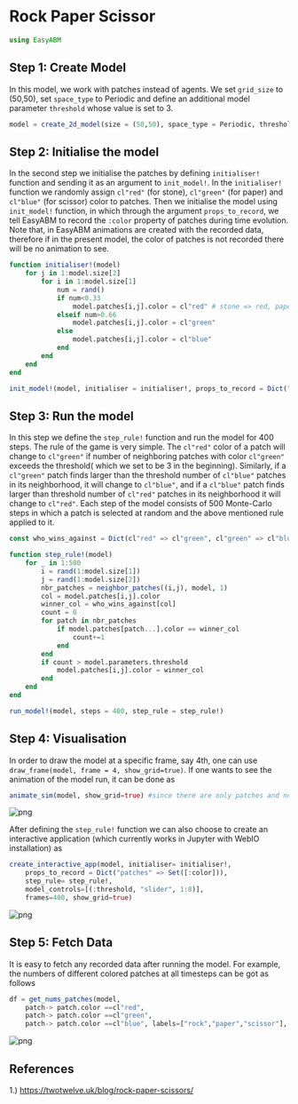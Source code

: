 
# Rock Paper Scissor

```julia
using EasyABM
```

## Step 1: Create Model

In this model, we work with patches instead of agents. We set `grid_size` to (50,50), set `space_type` to Periodic and define an additional model parameter `threshold` whose value is set to 3. 

```julia
model = create_2d_model(size = (50,50), space_type = Periodic, threshold = 3)
```

## Step 2: Initialise the model

In the second step we initialise the patches by defining `initialiser!` function and sending it as an argument to `init_model!`. In the `initialiser!` function we randomly assign `cl"red"` (for stone), `cl"green"` (for paper) and `cl"blue"` (for scissor) color to patches. Then we initialise the model using `init_model!` function, in which through the argument `props_to_record`, we tell EasyABM to record the `:color` property of patches during time evolution. Note that, in EasyABM animations are created with the recorded data, therefore if in the present model, the color of patches is not recorded there will be no animation to see. 


```julia
function initialiser!(model)
    for j in 1:model.size[2]
        for i in 1:model.size[1]
            num = rand()
            if num<0.33
                model.patches[i,j].color = cl"red" # stone => red, paper => green, scissor => blue
            elseif num>0.66
                model.patches[i,j].color = cl"green"
            else
                model.patches[i,j].color = cl"blue"
            end
        end
    end
end

init_model!(model, initialiser = initialiser!, props_to_record = Dict("patches" => Set([:color])))
```

## Step 3: Run the model

In this step we define the `step_rule!` function and run the model for 400 steps. The rule of the game is very simple. The `cl"red"` color of a patch will change to `cl"green"` if number of neighboring patches with color `cl"green"` exceeds the threshold( which we set to be 3 in the beginning). Similarly, if a `cl"green"` patch finds larger than the threshold number of `cl"blue"` patches in its neighborhood, it will change to `cl"blue"`, and if a `cl"blue"` patch finds larger than threshold number of `cl"red"` patches in its neighborhood it will change to `cl"red"`. Each step of the model consists of 500 Monte-Carlo steps in which a patch is selected at random and the above mentioned rule applied to it. 

```julia
const who_wins_against = Dict(cl"red" => cl"green", cl"green" => cl"blue", cl"blue" => cl"red")

function step_rule!(model)
    for _ in 1:500
        i = rand(1:model.size[1])
        j = rand(1:model.size[2])
        nbr_patches = neighbor_patches((i,j), model, 1)
        col = model.patches[i,j].color
        winner_col = who_wins_against[col]
        count = 0 
        for patch in nbr_patches
            if model.patches[patch...].color == winner_col
                count+=1
            end
        end
        if count > model.parameters.threshold
            model.patches[i,j].color = winner_col
        end
    end
end

run_model!(model, steps = 400, step_rule = step_rule!)
```

## Step 4: Visualisation

In order to draw the model at a specific frame, say 4th, one can use `draw_frame(model, frame = 4, show_grid=true)`. If one wants to see the animation of the model run, it can be done as 

```julia
animate_sim(model, show_grid=true) #since there are only patches and no agents, show_grid must be true for the animation
```

![png](assets/StonePaperScissor/SPSAnim1.png)


After defining the `step_rule!` function we can also choose to create an interactive application (which currently works in Jupyter with WebIO installation) as 

```julia
create_interactive_app(model, initialiser= initialiser!,
    props_to_record = Dict("patches" => Set([:color])),
    step_rule= step_rule!,
    model_controls=[(:threshold, "slider", 1:8)], 
    frames=400, show_grid=true) 
```

![png](assets/StonePaperScissor/SPSIntApp.png)




## Step 5: Fetch Data 

It is easy to fetch any recorded data after running the model. For example, the numbers of different colored patches at all timesteps can be got as follows

```julia
df = get_nums_patches(model, 
    patch-> patch.color ==cl"red", 
    patch-> patch.color ==cl"green", 
    patch-> patch.color ==cl"blue", labels=["rock","paper","scissor"], plot_result=true)
```

![png](assets/StonePaperScissor/SPSPlot1.png)


## References
1.) https://twotwelve.uk/blog/rock-paper-scissors/

    


